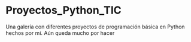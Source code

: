 # Proyectos_Python_TIC
Una galería con diferentes proyectos de programación básica en Python hechos por mí. Aún queda mucho por hacer

